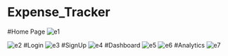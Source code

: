 # Expense_Tracker

#Home Page
![e1](https://github.com/KeyushPrajapati/Expense_Tracker/assets/102168904/bb28ad98-d246-41c3-bdf6-3ac33d1edc63)

![e2](https://github.com/KeyushPrajapati/Expense_Tracker/assets/102168904/d53ea1fc-dec0-4cd9-902f-7ff023ac2a64)
#Login
![e3](https://github.com/KeyushPrajapati/Expense_Tracker/assets/102168904/2d49b049-bde1-494c-bad5-2ccac7dd55bd)
#SignUp
![e4](https://github.com/KeyushPrajapati/Expense_Tracker/assets/102168904/ef9c17e8-6c50-4d55-8095-c753ed342973)
#Dashboard
![e5](https://github.com/KeyushPrajapati/Expense_Tracker/assets/102168904/14ea77ff-deb8-440a-b75c-fa45272d3052)
![e6](https://github.com/KeyushPrajapati/Expense_Tracker/assets/102168904/1f571ff2-0257-4dbc-8558-87737404d647)
#Analytics
![e7](https://github.com/KeyushPrajapati/Expense_Tracker/assets/102168904/53934db5-8ffc-4bdc-aeda-8025f84ffb42)


